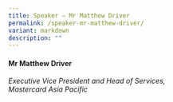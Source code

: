```yaml
---
title: Speaker – Mr Matthew Driver
permalink: /speaker-mr-matthew-driver/
variant: markdown
description: ""
---
```

#### **Mr Matthew Driver**

*Executive Vice President and Head of Services, <br> Mastercard Asia Pacific*